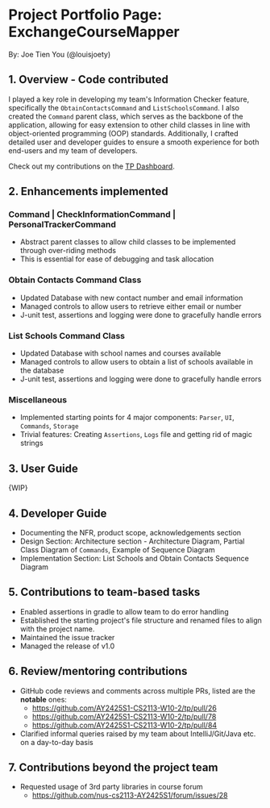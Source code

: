 # Project Portfolio Page: ExchangeCourseMapper

By: Joe Tien You (@louisjoety)

## 1. Overview - Code contributed
I played a key role in developing my team's Information Checker feature, specifically the `ObtainContactsCommand` and `ListSchoolsCommand`. I also created the `Command` parent class,
which serves as the backbone of the application, allowing for easy extension to other child classes in line with object-oriented programming (OOP) standards. 
Additionally, I crafted detailed user and developer guides to ensure a smooth experience for both end-users and my team of developers.

Check out my contributions on the [TP Dashboard](https://nus-cs2113-ay2425s1.github.io/tp-dashboard/?search=louisjoety&sort=groupTitle%20dsc&sortWithin=title&since=2024-09-20&timeframe=commit&mergegroup=&groupSelect=groupByRepos&breakdown=false).

## 2. Enhancements implemented

### Command | CheckInformationCommand | PersonalTrackerCommand
* Abstract parent classes to allow child classes to be implemented through over-riding methods
* This is essential for ease of debugging and task allocation

### Obtain Contacts Command Class
* Updated Database with new contact number and email information
* Managed controls to allow users to retrieve either email or number
* J-unit test, assertions and logging were done to gracefully handle errors

### List Schools Command Class
* Updated Database with school names and courses available
* Managed controls to allow users to obtain a list of schools available in the database
* J-unit test, assertions and logging were done to gracefully handle errors

### Miscellaneous
* Implemented starting points for 4 major components: `Parser`, `UI`, `Commands`, `Storage`
* Trivial features: Creating `Assertions`, `Logs` file and getting rid of magic strings

## 3. User Guide
{WIP}

## 4. Developer Guide
* Documenting the NFR, product scope, acknowledgements section
* Design Section: Architecture section - Architecture Diagram, Partial Class Diagram of `Commands`, Example of Sequence Diagram
* Implementation Section: List Schools and Obtain Contacts Sequence Diagram 

## 5. Contributions to team-based tasks
* Enabled assertions in gradle to allow team to do error handling
* Established the starting project's file structure and renamed files to align with the project name.
* Maintained the issue tracker 
* Managed the release of v1.0

## 6. Review/mentoring contributions
* GitHub code reviews and comments across multiple PRs, listed are the **notable** ones:
  * https://github.com/AY2425S1-CS2113-W10-2/tp/pull/26
  * https://github.com/AY2425S1-CS2113-W10-2/tp/pull/78
  * https://github.com/AY2425S1-CS2113-W10-2/tp/pull/84
* Clarified informal queries raised by my team about IntelliJ/Git/Java etc. on a day-to-day basis

## 7. Contributions beyond the project team
* Requested usage of 3rd party libraries in course forum
  * https://github.com/nus-cs2113-AY2425S1/forum/issues/28
